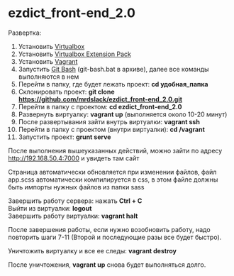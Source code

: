 ezdict_front-end_2.0
====================
Развертка:

1. Установить [Virtualbox][vbox]
2. Установить [Virtualbox Extension Pack][vboxext]
3. Установить [Vagrant][vagrant]
4. Запустить [Git Bash][git] (git-bash.bat в архиве), далее все команды выполняются в нем
5. Перейти в папку, где будет лежать проект: **cd удобная_папка**
6. Склонировать проект: **git clone https://github.com/mrdslack/ezdict_front-end_2.0.git**
7. Перейти в папку с проектом: **cd ezdict_front-end_2.0**
8. Развернуть виртуалку: **vagrant up** (выполняется около 10-20 минут)
9. После развертывания зайти внутрь виртуалки: **vagrant ssh**
10. Перейти в папку с проектом (внутри виртуалки): **cd /vagrant**
11. Запустить проект: **grunt serve**

После выполнения вышеуказанных действий, можно зайти по адресу http://192.168.50.4:7000 и увидеть там сайт

Страница автоматически обновляется при изменении файлов, файл app.scss автоматически компилируется в css, в этом файле должны быть импорты нужных файлов из папки sass

Завершить работу сервера: нажать **Ctrl + C**  
Выйти из виртуалки: **logout**  
Завершить работу виртуалки: **vagrant halt** 

После завершения работы, если нужно возобновить работу, надо повторить шаги 7-11 (Второй и последующие разы все будет быстро).

Уничтожить виртуалку и все ее следы: **vagrant destroy**

После уничтожения, **vagrant up** снова будет выполняться долго.

[vbox]:http://download.virtualbox.org/virtualbox/4.3.12/VirtualBox-4.3.12-93733-Win.exe
[vboxext]:http://download.virtualbox.org/virtualbox/4.3.12/Oracle_VM_VirtualBox_Extension_Pack-4.3.12-93733.vbox-extpack
[vagrant]:https://dl.bintray.com/mitchellh/vagrant/vagrant_1.6.3.msi
[git]: https://msysgit.googlecode.com/files/PortableGit-1.8.1.2-preview20130201.7z
